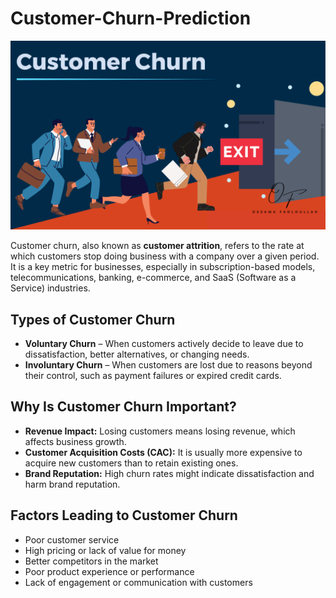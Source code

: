# Customer-Churn-Prediction

<p align="center">
  <img src="https://github.com/OssFad/Customer-Churn-Prediction/blob/main/Customer%20Churn%20image.png" alt="Logo" width="600">
</p>

Customer churn, also known as **customer attrition**, refers to the rate at which customers stop doing business with a company over a given period. It is a key metric for businesses, especially in subscription-based models, telecommunications, banking, e-commerce, and SaaS (Software as a Service) industries.  

## Types of Customer Churn  

- **Voluntary Churn** – When customers actively decide to leave due to dissatisfaction, better alternatives, or changing needs.  
- **Involuntary Churn** – When customers are lost due to reasons beyond their control, such as payment failures or expired credit cards.  



## Why Is Customer Churn Important?  

- **Revenue Impact:** Losing customers means losing revenue, which affects business growth.  
- **Customer Acquisition Costs (CAC):** It is usually more expensive to acquire new customers than to retain existing ones.  
- **Brand Reputation:** High churn rates might indicate dissatisfaction and harm brand reputation.  

## Factors Leading to Customer Churn  

- Poor customer service  
- High pricing or lack of value for money  
- Better competitors in the market  
- Poor product experience or performance  
- Lack of engagement or communication with customers  
